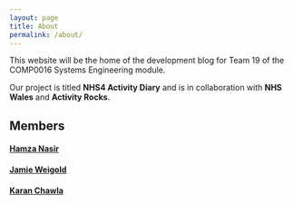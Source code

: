 ```yaml
---
layout: page
title: About
permalink: /about/
---
```


This website will be the home of the development blog for Team 19 of the COMP0016 Systems Engineering module.

Our project is titled **NHS4 Activity Diary** and is in collaboration with **NHS Wales** and **Activity Rocks**.

## Members

#### [Hamza Nasir](mailto:hamza.nasir@ucl.ac.uk)

#### [Jamie Weigold](mailto:jamie.weigold.19@ucl.ac.uk)

#### [Karan Chawla](https://www.karanchawla.me)